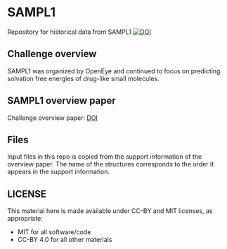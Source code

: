 # SAMPL1
Repository for historical data from SAMPL1
[![DOI](https://zenodo.org/badge/DOI/10.5281/zenodo.5508278.svg)](https://doi.org/10.5281/zenodo.5508278)

## Challenge overview
SAMPL1 was organized by OpenEye and continued to focus on predicting solvation free energies of drug-like small molecules.

## SAMPL1 overview paper
Challenge overview paper: [DOI](https://doi.org/10.1021/jp806724u)

## Files
Input files in this repo is copied from the support information of the overview paper. The name of the structures corresponds to the order it appears in the support information.

## LICENSE

This material here is made available under CC-BY and MIT licenses, as appropriate:

* MIT for all software/code
* CC-BY 4.0 for all other materials
